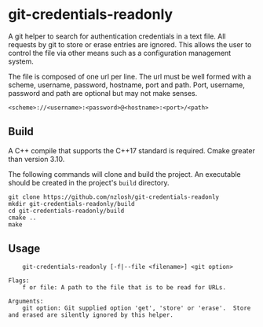 # git-credentials-readonly

A git helper to search for authentication credentials in a text file.  All requests by git to store
or erase entries are ignored.  This allows the user to control the file via other means such as a
configuration management system.

The file is composed of one url per line.  The url must be well formed with a scheme, username,
password, hostname, port and path. Port, username, password and path are optional but may not make
senses.

```
<scheme>://<username>:<password>@<hostname>:<port>/<path>
```

## Build

A C++ compile that supports the C++17 standard is required.
Cmake greater than version 3.10.

The following commands will clone and build the project.  An executable should be created
in the project's `build` directory.

```
git clone https://github.com/nzlosh/git-credentials-readonly
mkdir git-credentials-readonly/build
cd git-credentials-readonly/build
cmake ..
make
```

## Usage
```
    git-credentials-readonly [-f|--file <filename>] <git option>

Flags:
    f or file: A path to the file that is to be read for URLs.

Arguments:
    git option: Git supplied option 'get', 'store' or 'erase'.  Store and erased are silently ignored by this helper.
```

